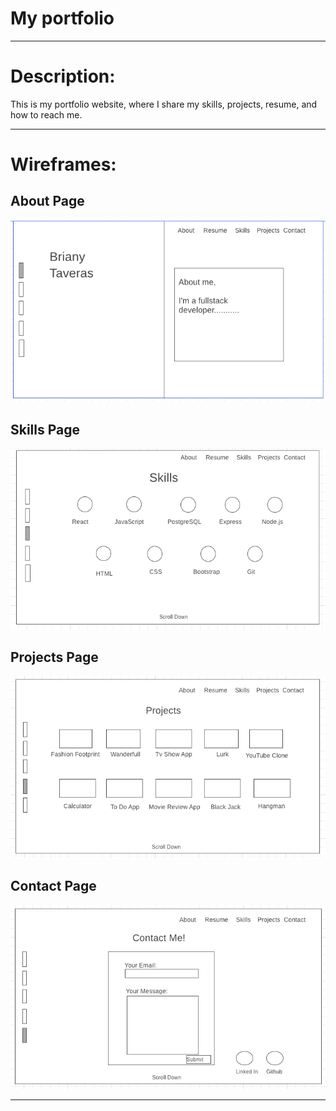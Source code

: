 # My portfolio

___

# Description:
This is my portfolio website, where I share my skills, projects, resume, and how to reach me. 

___

# Wireframes: 

## About Page
![aboutpage](./assets/aboutPage.png)

## Skills Page
![skillspage](./assets/skillsPage.png)

## Projects Page
![projectspage](./assets/projectsPage.png)

## Contact Page
![contactpage](./assets/contactPage.png)
___



